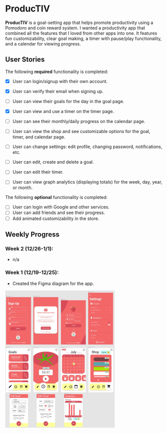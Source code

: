 # ProducTIV

**ProducTIV** is a goal-setting app that helps promote productivity using a Pomodoro and coin reward system. I wanted a productivity app that combined all the features that I loved 
from other apps into one. It features fun customizability, clear goal making, a timer with pause/play functionality, and a calendar for viewing progress.

## User Stories

The following **required** functionality is completed:

- [x] User can login/signup with their own account.
- [x] User can verify their email when signing up.
- [ ] User can view their goals for the day in the goal page.
- [x] User can view and use a timer on the timer page.
- [ ] User can see their monthly/daily progress on the calendar page. 
- [ ] User can view the shop and see customizable options for the goal, timer, and calendar page.
- [ ] User can change settings: edit profile, changing password, notifications, etc.
- [ ] User can edit, create and delete a goal.
- [ ] User can edit their timer.
- [ ] User can view graph analytics (displaying totals) for the week, day, year, or month.


The following **optional** functionality is completed:

- [ ] User can login with Google and other services.
- [ ] User can add friends and see their progress.
- [ ] Add animated customizability in the store.

## Weekly Progress

### Week 2 (12/26-1/1):
- n/a

### Week 1 (12/19-12/25): 
- Created the Figma diagram for the app.
<img src="/progress/week1.JPG" width="350">
